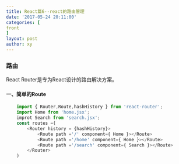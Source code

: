 ```yaml
---
title: React篇6--react的路由管理
date: '2017-05-24 20:11:00'
categories: [
front
]
layout: post
author: xy
---
```


### 路由

React Router是专为React设计的路由解决方案。

#### 一、简单的Route

```javascript
    import { Router,Route,hashHistory } from 'react-router';
    import Home from 'home.jsx';
    improt Search from 'search.jsx';
    const routes =(
        <Router history = {hashHistory}>
            <Route path ='/' component={ Home }></Route>
            <Route path ='/home' component={ Home }></Route>
            <Route path ='/search' component={ Search }></Route>
        </Router>
    )
```
